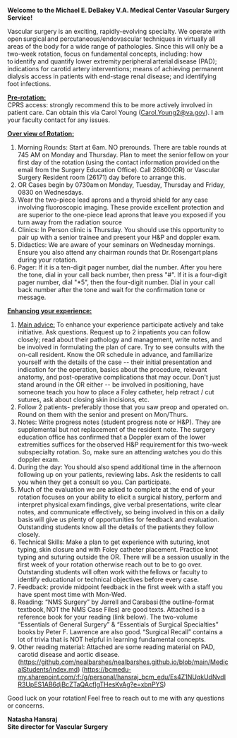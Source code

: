 <script async src="https://www.googletagmanager.com/gtag/js?id=G-YPLVGC5FDP"></script> <script> window.dataLayer = window.dataLayer || []; function gtag(){dataLayer.push(arguments);} gtag('js', new Date());
gtag('config', 'G-YPLVGC5FDP'); </script>

<b> Welcome to the Michael E. DeBakey V.A. Medical Center Vascular Surgery Service!</b>

Vascular surgery is an exciting, rapidly-evolving specialty. We operate with open surgical and percutaneous/endovascular techniques in virtually all areas of the body for a wide range of pathologies. Since this will only be a two-week rotation, focus on fundamental concepts, including: how to identify and quantify lower extremity peripheral arterial disease (PAD); indications for carotid artery interventions; means of achieving permanent dialysis access in patients with end-stage renal disease; and identifying foot infections. 
  
  <b><u>Pre-rotation:</b></u><br>
CPRS access: strongly recommend this to be more actively involved in patient care. Can obtain this via Carol Young (Carol.Young2@va.gov). I am your faculty contact for any issues.
  
  <b><u>Over view of Rotation:</u></b>
1.	Morning Rounds: Start at 6am. NO prerounds. There are table rounds at 745 AM on Monday and Thursday. Plan to meet the senior fellow on your first day of the rotation (using the contact information provided on the email from the Surgery Education Office). Call 26800(OR) or Vascular Surgery Resident room (26171) day before to arrange this.<br>
2.	OR Cases begin by 0730am on Monday, Tuesday, Thursday and Friday, 0830 on Wednesdays.<br>
3.	Wear the two-piece lead aprons and a thyroid shield for any case involving fluoroscopic imaging. These provide excellent protection and are superior to the one-piece lead aprons that leave you exposed if you turn away from the radiation source<br>
4.	Clinics: In Person clinic is Thursday. You should use this opportunity to pair up with a senior trainee and present your H&P and doppler exam.<br>
5.	Didactics: We are aware of your seminars on Wednesday mornings. Ensure you also attend any chairman rounds that Dr. Rosengart plans during your rotation.<br>
6.	Pager: If it is a ten-digit pager number, dial the number. After you here the tone, dial in your call back number, then press "#". If it is a four-digit pager number, dial "*5", then the four-digit number. Dial in your call back number after the tone and wait for the confirmation tone or message.<br>
  
<b><u>Enhancing your experience:</u></b>
  1.	<u>Main advice:</u> To enhance your experience participate actively and take initiative. Ask questions. Request up to 2 inpatients you can follow closely; read about their pathology and management, write notes, and be involved in formulating the plan of care. Try to see consults with the on-call resident. Know the OR schedule in advance, and familiarize yourself with the details of the case -- their initial presentation and indication for the operation, basics about the procedure, relevant anatomy, and post-operative complications that may occur. Don't just stand around in the OR either -- be involved in positioning, have someone teach you how to place a Foley catheter, help retract / cut sutures, ask about closing skin incisions, etc. <br>
2.	Follow 2 patients- preferably those that you saw preop and operated on. Round on them with the senior and present on Mon/Thurs.<br>
3.	Notes: Write progress notes (student progress note or H&P). They are supplemental but not replacement of the resident note. The surgery education office has confirmed that a Doppler exam of the lower extremities suffices for the observed H&P requirement for this two-week subspecialty rotation. So, make sure an attending watches you do this doppler exam.<br>
4.	During the day: You should also spend additional time in the afternoon following up on your patients, reviewing labs. Ask the residents to call you when they get a consult so you. Can participate.<br>
5.	Much of the evaluation we are asked to complete at the end of your rotation focuses on your ability to elicit a surgical history, perform and interpret physical exam findings, give verbal presentations, write clear notes, and communicate effectively, so being involved in this on a daily basis will give us plenty of opportunities for feedback and evaluation. Outstanding students know all the details of the patients they follow closely. <br>
6.	Technical Skills: Make a plan to get experience with suturing, knot typing, skin closure and with Foley catheter placement. Practice knot typing and suturing outside the OR. There will be a session usually in the first week of your rotation otherwise reach out to be to go over. Outstanding students will often work with the fellows or faculty to identify educational or technical objectives before every case.<br>
7.	Feedback: provide midpoint feedback in the first week with a staff you have spent most time with Mon-Wed.<br>
8.	Reading: “NMS Surgery” by Jarrell and Carabasi (the outline-format textbook, NOT the NMS Case Files) are good texts. Attached is a reference book for your reading (link below). The two-volume “Essentials of General Surgery” & “Essentials of Surgical Specialties” books by Peter F. Lawrence are also good. “Surgical Recall” contains a lot of trivia that is NOT helpful in learning fundamental concepts.<br>
9.	Other reading material: Attached are some reading material  on PAD, carotid disease and aortic disease. (https://github.com/nealbarshes/nealbarshes.github.io/blob/main/MedicalStudents/index.md)
(https://bcmedu-my.sharepoint.com/:f:/g/personal/hansraj_bcm_edu/Es4Z1NUqkUdNvdIR3UpES1AB6djBcZTaQAcfIgTHesKvAg?e=xbnPYS)

Good luck on your rotation! Feel free to reach out to me with any questions or concerns.

<b>Natasha Hansraj</b><br>
<b>Site director for Vascular Surgery</b>
